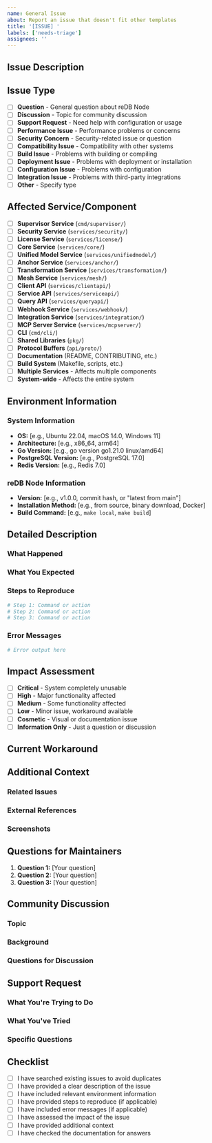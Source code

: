 ```yaml
---
name: General Issue
about: Report an issue that doesn't fit other templates
title: '[ISSUE] '
labels: ['needs-triage']
assignees: ''
---
```


## Issue Description
<!-- A clear and concise description of the issue -->

## Issue Type
<!-- What type of issue is this? -->

- [ ] **Question** - General question about reDB Node
- [ ] **Discussion** - Topic for community discussion
- [ ] **Support Request** - Need help with configuration or usage
- [ ] **Performance Issue** - Performance problems or concerns
- [ ] **Security Concern** - Security-related issue or question
- [ ] **Compatibility Issue** - Compatibility with other systems
- [ ] **Build Issue** - Problems with building or compiling
- [ ] **Deployment Issue** - Problems with deployment or installation
- [ ] **Configuration Issue** - Problems with configuration
- [ ] **Integration Issue** - Problems with third-party integrations
- [ ] **Other** - Specify type

## Affected Service/Component
<!-- Mark the service(s) or component(s) that are affected -->

- [ ] **Supervisor Service** (`cmd/supervisor/`)
- [ ] **Security Service** (`services/security/`)
- [ ] **License Service** (`services/license/`)
- [ ] **Core Service** (`services/core/`)
- [ ] **Unified Model Service** (`services/unifiedmodel/`)
- [ ] **Anchor Service** (`services/anchor/`)
- [ ] **Transformation Service** (`services/transformation/`)
- [ ] **Mesh Service** (`services/mesh/`)
- [ ] **Client API** (`services/clientapi/`)
- [ ] **Service API** (`services/serviceapi/`)
- [ ] **Query API** (`services/queryapi/`)
- [ ] **Webhook Service** (`services/webhook/`)
- [ ] **Integration Service** (`services/integration/`)
- [ ] **MCP Server Service** (`services/mcpserver/`)
- [ ] **CLI** (`cmd/cli/`)
- [ ] **Shared Libraries** (`pkg/`)
- [ ] **Protocol Buffers** (`api/proto/`)
- [ ] **Documentation** (README, CONTRIBUTING, etc.)
- [ ] **Build System** (Makefile, scripts, etc.)
- [ ] **Multiple Services** - Affects multiple components
- [ ] **System-wide** - Affects the entire system

## Environment Information
<!-- Provide relevant environment information -->

### System Information
- **OS:** [e.g., Ubuntu 22.04, macOS 14.0, Windows 11]
- **Architecture:** [e.g., x86_64, arm64]
- **Go Version:** [e.g., go version go1.21.0 linux/amd64]
- **PostgreSQL Version:** [e.g., PostgreSQL 17.0]
- **Redis Version:** [e.g., Redis 7.0]

### reDB Node Information
- **Version:** [e.g., v1.0.0, commit hash, or "latest from main"]
- **Installation Method:** [e.g., from source, binary download, Docker]
- **Build Command:** [e.g., `make local`, `make build`]

## Detailed Description
<!-- Provide a detailed description of the issue -->

### What Happened
<!-- Describe what happened -->

### What You Expected
<!-- Describe what you expected to happen -->

### Steps to Reproduce
<!-- If applicable, provide steps to reproduce the issue -->

```bash
# Step 1: Command or action
# Step 2: Command or action
# Step 3: Command or action
```

### Error Messages
<!-- If applicable, paste any error messages -->

```bash
# Error output here
```

## Impact Assessment
<!-- Help us understand the impact of this issue -->

- [ ] **Critical** - System completely unusable
- [ ] **High** - Major functionality affected
- [ ] **Medium** - Some functionality affected
- [ ] **Low** - Minor issue, workaround available
- [ ] **Cosmetic** - Visual or documentation issue
- [ ] **Information Only** - Just a question or discussion

## Current Workaround
<!-- If you found a workaround, describe it here -->

## Additional Context
<!-- Add any other context about the issue here -->

### Related Issues
<!-- Link to any related issues or discussions -->

### External References
<!-- Links to relevant documentation, standards, or similar issues -->

### Screenshots
<!-- If applicable, add screenshots to help explain the issue -->

## Questions for Maintainers
<!-- If this is a question, list specific questions you have -->

1. **Question 1:** [Your question]
2. **Question 2:** [Your question]
3. **Question 3:** [Your question]

## Community Discussion
<!-- If this is a discussion topic, provide context for the discussion -->

### Topic
<!-- What should the community discuss? -->

### Background
<!-- Provide background information for the discussion -->

### Questions for Discussion
<!-- What specific questions should be discussed? -->

## Support Request
<!-- If this is a support request, provide details -->

### What You're Trying to Do
<!-- Describe what you're trying to accomplish -->

### What You've Tried
<!-- Describe what you've already tried -->

### Specific Questions
<!-- What specific help do you need? -->

## Checklist
<!-- Before submitting, please ensure you've completed these steps -->

- [ ] I have searched existing issues to avoid duplicates
- [ ] I have provided a clear description of the issue
- [ ] I have included relevant environment information
- [ ] I have provided steps to reproduce (if applicable)
- [ ] I have included error messages (if applicable)
- [ ] I have assessed the impact of the issue
- [ ] I have provided additional context
- [ ] I have checked the documentation for answers 